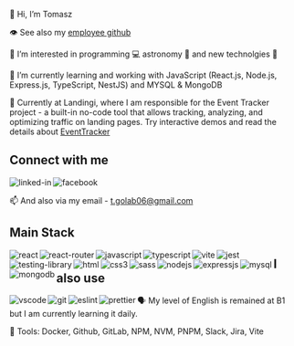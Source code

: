 👋 Hi, I’m Tomasz

👁️ See also my [employee github](https://github.com/tomaszgolab-landingi)

👀 I’m interested in programming 💻 astronomy 🚀 and new technolgies 📱

🌱 I’m currently learning and working with JavaScript (React.js, Node.js, Express.js, TypeScript, NestJS) and MYSQL & MongoDB

💞️ Currently at Landingi, where I am responsible for the Event Tracker project - a built-in no-code tool that allows tracking, analyzing, and optimizing traffic on landing pages. Try interactive demos and read the details about [EventTracker](https://cutt.ly/HwxCgUWt)

## Connect with me
[<img align="left" alt="linked-in" src="https://img.shields.io/badge/linkedin-%230077B5.svg?&style=for-the-badge&logo=linkedin&logoColor=white" />](https://www.linkedin.com/in/igobb/) [<img align="left" alt="facebook" src="https://img.shields.io/badge/facebook-%231877F2.svg?&style=for-the-badge&logo=facebook&logoColor=white" />](https://www.facebook.com/profile.php?id=100001082506177)
<br>

📫 And also via my email - t.golab06@gmail.com

## Main Stack
<img align="left" alt="react" src="https://img.shields.io/badge/React-20232A?style=for-the-badge&logo=react&logoColor=61DAFB" /> <img align="left" alt="react-router" src="https://img.shields.io/badge/React_Router-CA4245?style=for-the-badge&logo=react-router&logoColor=white" /> <img align="left" alt="javascript" src="https://img.shields.io/badge/JavaScript-F7DF1E?style=for-the-badge&logo=javascript&logoColor=black"/> <img align="left" alt="typescript" src="https://img.shields.io/badge/TypeScript-007ACC?style=for-the-badge&logo=typescript&logoColor=white"/> <img align="left" alt="vite" src="https://img.shields.io/badge/vite-%23646CFF.svg?style=for-the-badge&logo=vite&logoColor=white"/> <img align="left" alt="jest" src="https://img.shields.io/badge/Jest-323330?style=for-the-badge&logo=Jest&logoColor=white"/> <img align="left" alt="testing-library" src="https://img.shields.io/badge/testing%20library-323330?style=for-the-badge&logo=testing-library&logoColor=red"/> <img align="left" alt="html" src="https://img.shields.io/badge/HTML5-E34F26?style=for-the-badge&logo=html5&logoColor=white"/> <img align="left" alt="css3" src="https://img.shields.io/badge/CSS3-1572B6?style=for-the-badge&logo=css3&logoColor=white"/> <img align="left" alt="sass" src="https://img.shields.io/badge/Sass-CC6699?style=for-the-badge&logo=sass&logoColor=white"/> <img align="left" alt="nodejs" src="https://img.shields.io/badge/Node.js-43853D?style=for-the-badge&logo=node.js&logoColor=white"/> <img align="left" alt="expressjs" src="https://img.shields.io/badge/Express.js-404D59?style=for-the-badge"/> <img align="left" alt="mysql" src="https://img.shields.io/badge/MySQL-00000F?style=for-the-badge&logo=mysql&logoColor=white"/> <img align="left" alt="mongodb" src="https://img.shields.io/badge/MongoDB-4EA94B?style=for-the-badge&logo=mongodb&logoColor=white"/>

## I also use
<img align="left" alt="vscode" src="https://img.shields.io/badge/Visual_Studio_Code-0078D4?style=for-the-badge&logo=visual%20studio%20code&logoColor=white" /> <img align="left" alt="git" src="https://img.shields.io/badge/GIT-E44C30?style=for-the-badge&logo=git&logoColor=white" /> <img align="left" alt="eslint" src="https://img.shields.io/badge/eslint-3A33D1?style=for-the-badge&logo=eslint&logoColor=white" /> <img align="left" alt="prettier" src="https://img.shields.io/badge/prettier-1A2C34?style=for-the-badge&logo=prettier&logoColor=F7BA3E" />

🗣️ My level of English is remained at B1 but I am currently learning it daily.

🧰 Tools: Docker, Github, GitLab, NPM, NVM, PNPM, Slack, Jira, Vite
